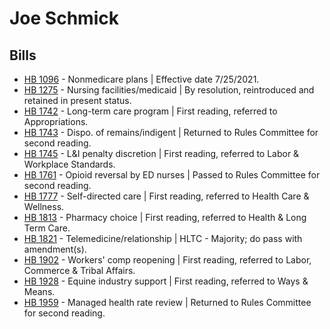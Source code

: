 # Joe Schmick
## Bills
* [HB 1096](/bill/2021-22/hb/1096/) - Nonmedicare plans | Effective date 7/25/2021.
* [HB 1275](/bill/2021-22/hb/1275/) - Nursing facilities/medicaid | By resolution, reintroduced and retained in present status.
* [HB 1742](/bill/2021-22/hb/1742/) - Long-term care program | First reading, referred to Appropriations.
* [HB 1743](/bill/2021-22/hb/1743/) - Dispo. of remains/indigent | Returned to Rules Committee for second reading.
* [HB 1745](/bill/2021-22/hb/1745/) - L&I penalty discretion | First reading, referred to Labor & Workplace Standards.
* [HB 1761](/bill/2021-22/hb/1761/) - Opioid reversal by ED nurses | Passed to Rules Committee for second reading.
* [HB 1777](/bill/2021-22/hb/1777/) - Self-directed care | First reading, referred to Health Care & Wellness.
* [HB 1813](/bill/2021-22/hb/1813/) - Pharmacy choice | First reading, referred to Health & Long Term Care.
* [HB 1821](/bill/2021-22/hb/1821/) - Telemedicine/relationship | HLTC - Majority; do pass with amendment(s).
* [HB 1902](/bill/2021-22/hb/1902/) - Workers' comp reopening | First reading, referred to Labor, Commerce & Tribal Affairs.
* [HB 1928](/bill/2021-22/hb/1928/) - Equine industry support | First reading, referred to Ways & Means.
* [HB 1959](/bill/2021-22/hb/1959/) - Managed health rate review | Returned to Rules Committee for second reading.
